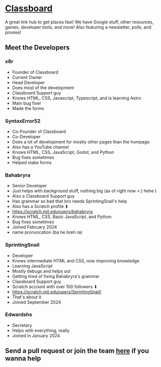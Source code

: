 # [Classboard](https://useclassboard.vercel.app/)
A great link hub to get places fast! We have Google stuff, other resources, games, developer tools, and more! Also featuring a newsletter, polls, and proxies!

## Meet the Developers

### x8r
- Founder of Classboard
- Current Owner
- Head Developer
- Does most of the development
- Classboard Support guy
- Knows HTML, CSS, Javascript, Typescript, and is learning Astro
- Main bug fixer
- Made the forms

### SyntaxError52
- Co-Founder of Classboard
- Co-Developer
- Does a lot of development for mostly other pages than the hompage
- Also has a YouTube channel
- Knows HTML, CSS, JavaScript, Godot, and Python
- Bug fixes sometimes
- Helped make forms

### Bahabryra
- Senior Developer
- Just helps with background stuff, nothing big (as of right now >:) hehe ) 
- Also a Classboard Support guy
- Has grammar so bad that bro needs SprintingSnail's help
- Also has a Scratch profile ⬇ 
- https://scratch.mit.edu/users/bahabryra
- Knows HTML, CSS, Basic JavaScript, and Python
- Bug fixes sometimes
- Joined February 2024
- name pronuncation (ba he breh ra)

### SprintingSnail
- Developer
- Knows intermediate HTML and CSS, now improving knowledge
- Learning JavaScript
- Mostly debugs and helps out
- Getting tired of fixing Bahabryra's grammar
- Classboard Support guy
- Scratch account with over 100 followers ⬇ 
- https://scratch.mit.edu/users/SprintingSnail/
- That's about it
- Joined September 2024

### Edwardshs
- Secretary
- Helps with everything, really
- Joined in January 2024


## Send a pull request or join the team [here](https://docs.google.com/forms/d/e/1FAIpQLSd5DOQOenGS5Z1AhjtbocqTurH0XRIVe6oNo8_u9IRyKah8zQ/viewform) if you wanna help
